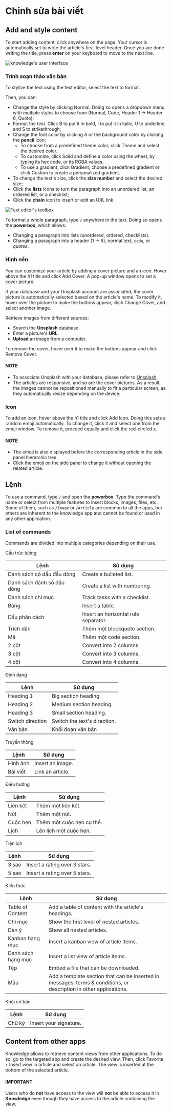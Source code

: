 # Chỉnh sửa bài viết

## Add and style content

To start adding content, click anywhere on the page. Your cursor is automatically set to write the
article's first-level header. Once you are done writing the title, press **enter** on your keyboard
to move to the next line.

![knowledge's user interface](../../../.gitbook/assets/ui.png)

<a id="knowledge-text-editor"></a>

### Trình soạn thảo văn bản

To stylize the text using the text editor, select the text to format.

Then, you can:

- Change the style by clicking Normal. Doing so opens a dropdown menu with multiple
  styles to choose from (Normal, Code, Header 1 → Header 6, Quote);
- Format the text. Click B to put it in bold, I to put it in italic,
  U to underline, and S to strikethrough;
- Change the font color by clicking A or the background color by clicking the **pencil**
  icon:
  - To choose from a predefined theme color, click Theme and select the desired color.
  - To customize, click Solid and define a color using the wheel, by typing its hex
    code, or its RGBA values.
  - To use a gradient, click Gradient, choose a predefined gradient or click
    Custom to create a personalized gradient.
- To change the text's size, click the **size number** and select the desired size;
- Click the **lists** icons to turn the paragraph into an unordered list, an ordered list, or a
  checklist;
- Click the **chain** icon to insert or edit an URL link.

![Text editor's toolbox](../../../.gitbook/assets/style-and-colors.png)

To format a whole paragraph, type `/` anywhere in the text. Doing so opens the **powerbox**, which
allows:

- Changing a paragraph into lists (unordered, ordered, checklists).
- Changing a paragraph into a header (1 → 6), normal text, `code`, or *quotes*.

### Hình nền

You can customize your article by adding a cover picture and an icon. Hover above the h1 title and
click Add Cover. A pop-up window opens to set a cover picture.

If your database and your Unsplash account are associated, the cover picture is automatically
selected based on the article's name. To modify it, hover over the picture to make the buttons
appear, click Change Cover, and select another image.

Retrieve images from different sources:

- Search the **Unsplash** database.
- Enter a picture's **URL**.
- **Upload** an image from a computer.

To remove the cover, hover over it to make the buttons appear and click Remove Cover.

#### NOTE
- To associate Unsplash with your database, please refer to
  [Unsplash](../../general/integrations/unsplash.md).
- The articles are responsive, and so are the cover pictures. As a result, the images cannot
  be repositioned manually to fit a particular screen, as they automatically resize
  depending on the device.

### Icon

To add an icon, hover above the h1 title and click Add Icon. Doing this sets a random
emoji automatically. To change it, click it and select one from the emoji window. To remove it,
proceed equally and click the red-circled x.

#### NOTE
- The emoji is also displayed before the corresponding article in the side panel hierarchic tree.
- Click the emoji on the side panel to change it without opening the related article.

<a id="knowledge-powerbox"></a>

## Lệnh

To use a command, type `/` and open the **powerbox**. Type the command's name or select from
multiple features to insert blocks, images, files, etc. Some of them, such as `/Image` or `/Article`
are common to all the apps, but others are inherent to the knowledge app and cannot be found or used
in any other application.

### List of commands

Commands are divided into multiple categories depending on their use.

Cấu trúc lương

| Lệnh                       | Sử dụng                              |
|----------------------------|--------------------------------------|
| Danh sách có dấu đầu dòng  | Create a bulleted list.              |
| Danh sách đánh số đầu dòng | Create a list with numbering.        |
| Danh sách chỉ mục          | Track tasks with a checklist.        |
| Bảng                       | Insert a table.                      |
| Dấu phân cách              | Insert an horizontal rule separator. |
| Trích dẫn                  | Thêm một blockquote section.         |
| Mã                         | Thêm một code section.               |
| 2 cột                      | Convert into 2 columns.              |
| 3 cột                      | Convert into 3 columns.              |
| 4 cột                      | Convert into 4 columns.              |

Định dạng

| Lệnh             | Sử dụng                      |
|------------------|------------------------------|
| Heading 1        | Big section heading.         |
| Heading 2        | Medium section heading.      |
| Heading 3        | Small section heading.       |
| Switch direction | Switch the text's direction. |
| Văn bản          | Khối đoạn văn bản            |

Truyền thông

| Lệnh     | Sử dụng          |
|----------|------------------|
| Hình ảnh | Insert an image. |
| Bài viết | Link an article. |

Điều hướng

| Lệnh     | Sử dụng                   |
|----------|---------------------------|
| Liên kết | Thêm một liên kết.        |
| Nút      | Thêm một nút.             |
| Cuộc hẹn | Thêm một cuộc hẹn cụ thể. |
| Lịch     | Lên lịch một cuộc hẹn.    |

Tiện ích

| Lệnh   | Sử dụng                       |
|--------|-------------------------------|
| 3 sao  | Insert a rating over 3 stars. |
| 5 sao  | Insert a rating over 5 stars. |

Kiến thức

| Lệnh               | Sử dụng                                                                                                                |
|--------------------|------------------------------------------------------------------------------------------------------------------------|
| Table of Content   | Add a table of content with the article's headings.                                                                    |
| Chỉ mục            | Show the first level of nested articles.                                                                               |
| Dàn ý              | Show all nested articles.                                                                                              |
| Kanban hạng mục    | Insert a kanban view of article items.                                                                                 |
| Danh sách hạng mục | Insert a list view of article items.                                                                                   |
| Tệp                | Embed a file that can be downloaded.                                                                                   |
| Mẫu                | Add a template section that can be inserted in messages, terms & conditions, or<br/>description in other applications. |

Khối cơ bản

| Lệnh   | Sử dụng                |
|--------|------------------------|
| Chữ ký | Insert your signature. |

## Content from other apps

Knowledge allows to retrieve content views from other applications. To do so, go to the targeted app
and create the desired view. Then, click Favorite ‣ Insert view in article and
select an article. The view is inserted at the bottom of the selected article.

#### IMPORTANT
Users who do **not** have access to the view will **not** be able to access it in **Knowledge**
even though they have access to the article containing the view.
